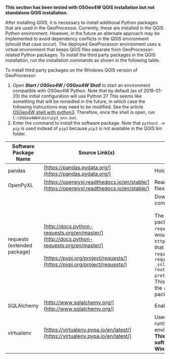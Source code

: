 **This section has been tested with OSGeo4W QGIS installation but not standalone QGIS installation.**

After installing QGIS, it is necessary to install additional Python packages that are used in the GeoProcessor.
Currently, these are installed in the QGIS Python environment.
However, in the future an alternate approach may be implemented to avoid dependency conflicts in the QGIS environment
(should that case occur).
The deployed GeoProcessor environment uses a virtual environment that keeps QGIS files separate from 
GeoProcessor-related Python packages.
To install the third party packages in the QGIS installation, run the installation commands as shown in the following table.

To install third party packages on the Windows QGIS version of GeoProcessor:

1. Open ***Start / OSGeo4W / OSGeo4W Shell*** to start an environment compatible with OSGeo4W Python.
Note that by default (as of 2019-01-20) the initial configuration will use Python 27
This seems like something that will be remedied in the future, in which case the following instructions
may need to be modified.
See the article [OSGeo4W shell with python3](https://gis.stackexchange.com/questions/273870/osgeo4w-shell-with-python3).
Therefore, once the shell is open, run `C:\OSGeo4W64\bin\py3_env.bat`.
3. Enter the command to install the software package.
Note that `python3 -m pip` is used instead of `pip3` because `pip3` is not available in the QGIS bin folder.

|**Software Package Name**|**Source Link(s)**|**How Used Within GeoProcessor**| **Command**&nbsp;&nbsp;&nbsp;&nbsp;&nbsp;&nbsp;&nbsp;&nbsp;&nbsp;&nbsp;|
|-|-|-|-|
|pandas|[https://pandas.pydata.org/](https://pandas.pydata.org/)|Holds and manipulates Table data.|`python3 -m pip install pandas`|
|OpenPyXL|[https://openpyxl.readthedocs.io/en/stable/](https://openpyxl.readthedocs.io/en/stable/)|Reads and writes Excel 2010 xlsx/xlsm files to and from Table objects.|`python3 -m pip install openpyxl`|
|requests (extended package)|[http://docs.python-requests.org/en/master/](http://docs.python-requests.org/en/master/)<br><br> [https://pypi.org/project/requests/](https://pypi.org/project/requests/)|Downloads data files within the [`WebGet`](http://learn.openwaterfoundation.org/owf-app-geoprocessor-python-doc-user/command-ref/WebGet/WebGet/) command. <br><br>The `requests[security]` extension package is preferred over the core `requests` package to avoid an error that would occur when downloading a file over `https` with the [`WebGet`](http://learn.openwaterfoundation.org/owf-app-geoprocessor-python-doc-user/command-ref/WebGet/WebGet/) command. The error that occurred when using the core `requests` package printed:<br>`requests.exceptions.SSLError: [Errno 1] _ssl.c:503: error:140770FC:SSL routines:SSL23_GET_SERVER_HELLO:unknown protocol`. <br>This error does not occur when utilizing the `requests[security]` extension package. | `python3 -m pip install requests[security]`|
|SQLAlchemy|[http://www.sqlalchemy.org/](http://www.sqlalchemy.org/)|Enables connections to databases.|`python3 -m pip install SQLAlchemy`|
|virtualenv|[https://virtualenv.pypa.io/en/latest/](https://virtualenv.pypa.io/en/latest/)|Used to package the GeoProcessor runtime into an isolated Python environment when [creating an installer](../dev-tasks/creating-installer.md).  **This only needs to be installed if the software developer will be building the Windows GeoProcessor installer.**|`python3 -m pip install virtualenv`|

